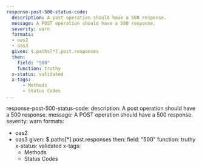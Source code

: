 ```yaml
---
response-post-500-status-code:
  description: A post operation should have a 500 response.
  message: A POST operation should have a 500 response.
  severity: warn
  formats:
  - oas2
  - oas3
  given: $.paths[*].post.responses
  then:
    field: "500"
    function: truthy
  x-status: validated
  x-tags:
      - Methods
      - Status Codes       
...
```

response-post-500-status-code:
  description: A post operation should have a 500 response.
  message: A POST operation should have a 500 response.
  severity: warn
  formats:
  - oas2
  - oas3
  given: $.paths[*].post.responses
  then:
    field: "500"
    function: truthy
  x-status: validated
  x-tags:
      - Methods
      - Status Codes  